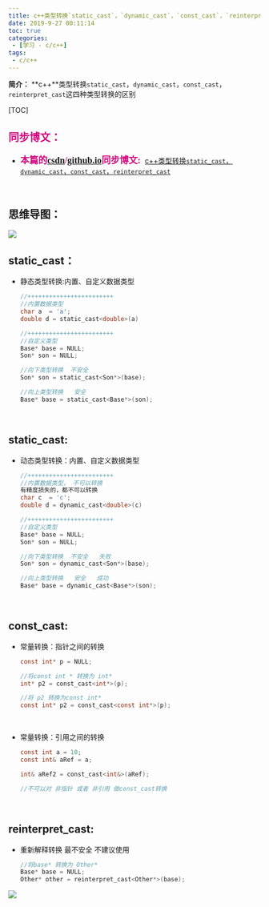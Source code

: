```yaml
---
title: c++类型转换`static_cast`，`dynamic_cast`，`const_cast`，`reinterpret_cast`
date: 2019-9-27 00:11:14
toc: true
categories: 
 - [学习 - c/c++]
tags: 
 - c/c++
---
```




**简介：**  **c++**类型转换`static_cast`，`dynamic_cast`，`const_cast`，`reinterpret_cast`这四种类型转换的区别

<!-- more -->

[TOC]

## <font color=#D0087E  face="幼圆">同步博文：</font>

- <font color=#D0087E  size=4 face="幼圆">**本篇的[csdn](https://blog.csdn.net/qq_33154343)/[github.io](https://touwoyimuli.github.io/)同步博文:** </font> [c++类型转换`static_cast`，`dynamic_cast`，`const_cast`，`reinterpret_cast`](https://blog.csdn.net/qq_33154343/article/details/101486253)

<br>

## 思维导图：

<img src="https://raw.githubusercontent.com/touwoyimuli/FigureBed/master/img/20190927000813.png"/>

<br>

## static_cast：

- 静态类型转换:内置、自定义数据类型

    ```c
    //++++++++++++++++++++++++
    //内置数据类型
    char a  = 'a';
    double d = static_cast<double>(a)
    
    //++++++++++++++++++++++++
    //自定义类型
    Base* base = NULL;
    Son* son = NULL;
    
    //向下类型转换  不安全
    Son* son = static_cast<Son*>(base);
    
    //向上类型转换   安全
    Base* base = static_cast<Base*>(son);
    ```

    <br>

## static_cast:

- 动态类型转换：内置、自定义数据类型

    ```c
    //++++++++++++++++++++++++
    //内置数据类型， 不可以转换
    有精度损失的，都不可以转换
    char c  = 'c';
    double d = dynamic_cast<double>(c)
    
    //++++++++++++++++++++++++
    //自定义类型
    Base* base = NULL;
    Son* son = NULL;
    
    //向下类型转换  不安全   失败
    Son* son = dynamic_cast<Son*>(base);
    
    //向上类型转换   安全   成功
    Base* base = dynamic_cast<Base*>(son);
    
    ```

    <br>

## const_cast:

- 常量转换：指针之间的转换

    ```c
    const int* p = NULL;
    
    //将const int * 转换为 int*
    int* p2 = const_cast<int*>(p);    
    
    //将 p2 转换为const int*
    const int* p2 = const_cast<const int*>(p);    
    ```

    <br>

- 常量转换：引用之间的转换

    ```c
    const int a = 10;
    const int& aRef = a;
    
    int& aRef2 = const_cast<int&>(aRef);
    
    //不可以对 非指针 或者 非引用 做const_cast转换
    ```

    <br>

## reinterpret_cast:

- 重新解释转换 最不安全 不建议使用

    ```c
    //将base* 转换为 Other*
    Base* base = NULL;
    Other* other = reinterpret_cast<Other*>(base);
    ```

![](https://raw.githubusercontent.com/touwoyimuli/FigureBed/master/gif/20190704175742.gif)